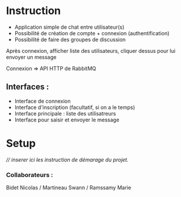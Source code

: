 # Instruction
- Application simple de chat entre utilisateur(s)
- Possibilité de création de compte + connexion (authentification)
- Possibilité de faire des groupes de discussion

Après connexion, afficher liste des utilisateurs, cliquer dessus pour lui envoyer un message

Connexion => API HTTP de RabbitMQ

## Interfaces : 
- Interface de connexion
- Interface d'inscription (facultatif, si on a le temps)
- Interface principale : liste des utilisatreurs
- Interface pour saisir et envoyer le message

# Setup
*// inserer ici les instruction de démarage du projet.*

### Collaborateurs : 

Bidet Nicolas / Martineau Swann / Ramssamy Marie